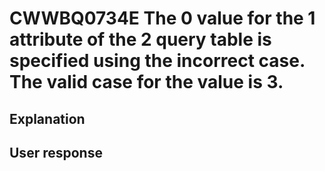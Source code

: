 # CWWBQ0734E The 0 value for the 1 attribute of the 2 query table is specified using the incorrect case. The valid case for the value is 3.

## Explanation

## User response